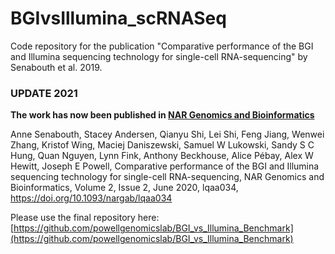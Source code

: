 # BGIvsIllumina_scRNASeq
Code repository for the publication "Comparative performance of the BGI and Illumina sequencing technology for single-cell RNA-sequencing" by Senabouth et al. 2019.

### UPDATE 2021 ###
**The work has now been published in [NAR Genomics and Bioinformatics](https://doi.org/10.1093/nargab/lqaa034)**

Anne Senabouth, Stacey Andersen, Qianyu Shi, Lei Shi, Feng Jiang, Wenwei Zhang, Kristof Wing, Maciej Daniszewski, Samuel W Lukowski, Sandy S C Hung, Quan Nguyen, Lynn Fink, Anthony Beckhouse, Alice Pébay, Alex W Hewitt, Joseph E Powell, Comparative performance of the BGI and Illumina sequencing technology for single-cell RNA-sequencing, NAR Genomics and Bioinformatics, Volume 2, Issue 2, June 2020, lqaa034, https://doi.org/10.1093/nargab/lqaa034


Please use the final repository here:
[https://github.com/powellgenomicslab/BGI_vs_Illumina_Benchmark](https://github.com/powellgenomicslab/BGI_vs_Illumina_Benchmark)

